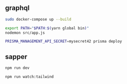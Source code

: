 
## graphql
```bash
sudo docker-compose up --build
```
```bash
export PATH="$PATH:$(yarn global bin)"
nodemon src/app.js
```
```bash
PRISMA_MANAGEMENT_API_SECRET=mysecret42 prisma deploy
```

## sapper
```bash
npm run dev
```
```bash
npm run watch:tailwind
```